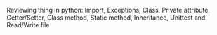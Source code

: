 Reviewing thing in python: Import, Exceptions, Class, Private attribute, Getter/Setter, Class method, Static method, Inheritance, Unittest and Read/Write file
